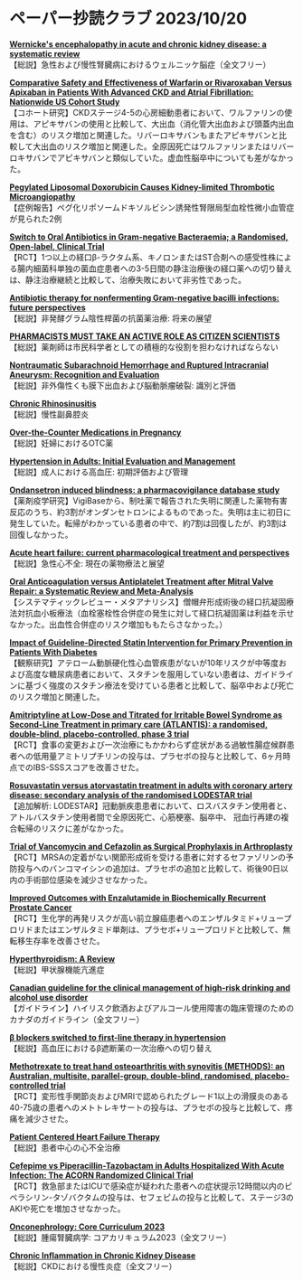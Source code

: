 # ペーパー抄読クラブ 2023/10/20

[**Wernicke's encephalopathy in acute and chronic kidney disease: a systematic review**](https://pubmed.ncbi.nlm.nih.gov/37838073/)  
【総説】急性および慢性腎臓病におけるウェルニッケ脳症（全文フリー）

[**Comparative Safety and Effectiveness of Warfarin or Rivaroxaban Versus Apixaban in Patients With Advanced CKD and Atrial Fibrillation: Nationwide US Cohort Study**](https://pubmed.ncbi.nlm.nih.gov/37839687/)  
【コホート研究】CKDステージ4-5の心房細動患者において、ワルファリンの使用は、アピキサバンの使用と比較して、大出血（消化管大出血および頭蓋内出血を含む）のリスク増加と関連した。リバーロキサバンもまたアピキサバンと比較して大出血のリスク増加と関連した。全原因死亡はワルファリンまたはリバーロキサバンでアピキサバンと類似していた。虚血性脳卒中についても差がなかった。

[**Pegylated Liposomal Doxorubicin Causes Kidney-limited Thrombotic Microangiopathy**](https://pubmed.ncbi.nlm.nih.gov/37839689/)  
【症例報告】ペグ化リポソームドキソルビシン誘発性腎限局型血栓性微小血管症が見られた2例

[**Switch to Oral Antibiotics in Gram-negative Bacteraemia; a Randomised, Open-label, Clinical Trial**](https://pubmed.ncbi.nlm.nih.gov/37858867/)  
【RCT】1つ以上の経口β-ラクタム系、キノロンまたはST合剤への感受性株による腸内細菌科単独の菌血症患者への3-5日間の静注治療後の経口薬への切り替えは、静注治療継続と比較して、治療失敗において非劣性であった。

[**Antibiotic therapy for nonfermenting Gram-negative bacilli infections: future perspectives**](https://pubmed.ncbi.nlm.nih.gov/37846592/)  
【総説】非発酵グラム陰性桿菌の抗菌薬治療: 将来の展望

 [**PHARMACISTS MUST TAKE AN ACTIVE ROLE AS CITIZEN SCIENTISTS**](https://pubmed.ncbi.nlm.nih.gov/37844732/)  
 【総説】薬剤師は市民科学者としての積極的な役割を担わなければならない
 
 [**Nontraumatic Subarachnoid Hemorrhage and Ruptured Intracranial Aneurysm: Recognition and Evaluation**](https://pubmed.ncbi.nlm.nih.gov/37843947/)  
【総説】非外傷性くも膜下出血および脳動脈瘤破裂: 識別と評価

[**Chronic Rhinosinusitis**](https://pubmed.ncbi.nlm.nih.gov/37843944/)  
【総説】慢性副鼻腔炎

[**Over-the-Counter Medications in Pregnancy**](https://pubmed.ncbi.nlm.nih.gov/37843943/)  
【総説】妊婦におけるOTC薬

[**Hypertension in Adults: Initial Evaluation and Management**](https://pubmed.ncbi.nlm.nih.gov/37843942/)  
【総説】成人における高血圧: 初期評価および管理

[**Ondansetron induced blindness: a pharmacovigilance database study**](https://pubmed.ncbi.nlm.nih.gov/37852931/)  
【薬剤疫学研究】VigiBaseから、制吐薬で報告された失明に関連した薬物有害反応のうち、約3割がオンダンセトロンによるものであった。失明は主に初日に発生していた。転帰がわかっている患者の中で、約7割は回復したが、約3割は回復しなかった。

[**Acute heart failure: current pharmacological treatment and perspectives**](https://pubmed.ncbi.nlm.nih.gov/37850661/)  
【総説】急性心不全: 現在の薬物療法と展望

[**Oral Anticoagulation versus Antiplatelet Treatment after Mitral Valve Repair: a Systematic Review and Meta-Analysis**](https://pubmed.ncbi.nlm.nih.gov/37838070/)  
【システマティックレビュー・メタアナリシス】僧帽弁形成術後の経口抗凝固療法対抗血小板療法（血栓塞栓性合併症の発生に対して経口抗凝固薬は利益を示せなかった。出血性合併症のリスク増加ももたらさなかった。）

[**Impact of Guideline-Directed Statin Intervention for Primary Prevention in Patients With Diabetes**](https://pubmed.ncbi.nlm.nih.gov/37851356/)  
【観察研究】アテローム動脈硬化性心血管疾患がないが10年リスクが中等度および高度な糖尿病患者において、スタチンを服用していない患者は、ガイドラインに基づく強度のスタチン療法を受けている患者と比較して、脳卒中および死亡のリスク増加と関連した。

[**Amitriptyline at Low-Dose and Titrated for Irritable Bowel Syndrome as Second-Line Treatment in primary care (ATLANTIS): a randomised, double-blind, placebo-controlled, phase 3 trial**](https://pubmed.ncbi.nlm.nih.gov/37858323/)  
【RCT】食事の変更および一次治療にもかかわらず症状がある過敏性腸症候群患者への低用量アミトリプチリンの投与は、プラセボの投与と比較して、6ヶ月時点でのIBS-SSSスコアを改善させた。

[**Rosuvastatin versus atorvastatin treatment in adults with coronary artery disease: secondary analysis of the randomised LODESTAR trial**](https://pubmed.ncbi.nlm.nih.gov/37852649/)  
【追加解析: LODESTAR】冠動脈疾患患者において、ロスバスタチン使用者と、アトルバスタチン使用者間で全原因死亡、心筋梗塞、脳卒中、 冠血行再建の複合転帰のリスクに差がなかった。

[**Trial of Vancomycin and Cefazolin as Surgical Prophylaxis in Arthroplasty**](https://pubmed.ncbi.nlm.nih.gov/37851875/)  
【RCT】MRSAの定着がない関節形成術を受ける患者に対するセファゾリンの予防投与へのバンコマイシンの追加は、プラセボの追加と比較して、術後90日以内の手術部位感染を減少させなかった。

[**Improved Outcomes with Enzalutamide in Biochemically Recurrent Prostate Cancer**](https://pubmed.ncbi.nlm.nih.gov/37851874/)  
【RCT】生化学的再発リスクが高い前立腺癌患者へのエンザルタミド+リュープロリドまたはエンザルタミド単剤は、プラセボ+リュープロリドと比較して、無転移生存率を改善させた。

[**Hyperthyroidism: A Review**](https://pubmed.ncbi.nlm.nih.gov/37847271/)  
【総説】甲状腺機能亢進症

[**Canadian guideline for the clinical management of high-risk drinking and alcohol use disorder**](https://pubmed.ncbi.nlm.nih.gov/37844924/)  
【ガイドライン】ハイリスク飲酒およびアルコール使用障害の臨床管理のためのカナダのガイドライン（全文フリー）

[**β blockers switched to first-line therapy in hypertension**](https://pubmed.ncbi.nlm.nih.gov/37844590/)  
【総説】高血圧におけるβ遮断薬の一次治療への切り替え

[**Methotrexate to treat hand osteoarthritis with synovitis (METHODS): an Australian, multisite, parallel-group, double-blind, randomised, placebo-controlled trial**](https://pubmed.ncbi.nlm.nih.gov/37839420/)  
【RCT】変形性手関節炎およびMRIで認められたグレード1以上の滑膜炎のある40-75歳の患者へのメトトレキサートの投与は、プラセボの投与と比較して、疼痛を減少させた。

[**Patient Centered Heart Failure Therapy**](https://pubmed.ncbi.nlm.nih.gov/37838238/)  
【総説】患者中心の心不全治療

[**Cefepime vs Piperacillin-Tazobactam in Adults Hospitalized With Acute Infection: The ACORN Randomized Clinical Trial**](https://pubmed.ncbi.nlm.nih.gov/37837651/)  
【RCT】救急部またはICUで感染症が疑われた患者への症状提示12時間以内のピペラシリン-タゾバクタムの投与は、セフェピムの投与と比較して、ステージ3のAKIや死亡を増加させなかった。

[**Onconephrology: Core Curriculum 2023**](https://pubmed.ncbi.nlm.nih.gov/37855786/)  
【総説】腫瘍腎臓病学: コアカリキュラム2023（全文フリー）

[**Chronic Inflammation in Chronic Kidney Disease**](https://pubmed.ncbi.nlm.nih.gov/37852189/)  
【総説】CKDにおける慢性炎症（全文フリー）
